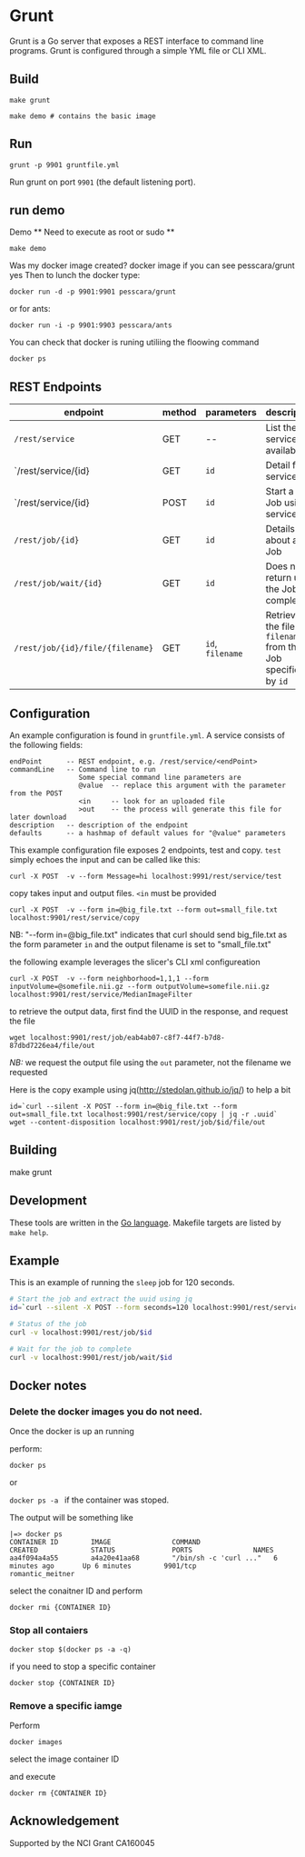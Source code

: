 # Grunt

Grunt is a Go server that exposes a REST interface to command line programs.  Grunt is configured through a simple YML file or CLI XML.


## Build

`make grunt`

`make demo # contains the basic image`

## Run

`grunt -p 9901 gruntfile.yml`

Run grunt on port `9901` (the default listening port).

## run demo

Demo
** Need to execute as root or sudo **

    make demo

Was my docker image created?
    docker image
if you can see pesscara/grunt yes
Then to lunch the docker type:

    docker run -d -p 9901:9901 pesscara/grunt

or for ants:

    docker run -i -p 9901:9903 pesscara/ants

You can check that docker is runing utiliing the floowing command

    docker ps 


## REST Endpoints

| endpoint                        | method | parameters       | description                                                 |
|---------------------------------|--------|------------------|-------------------------------------------------------------|
| `/rest/service`                 | GET    | --               | List the services available                                 |
| `/rest/service/{id}             | GET    | `id`             | Detail for service `id`                                     |
| `/rest/service/{id}             | POST   | `id`             | Start a new Job using service `id`                          |
| `/rest/job/{id}`                | GET    | `id`             | Details about a Job                                         |
| `/rest/job/wait/{id}`           | GET    | `id`             | Does not return until the Job completes                     |
| `/rest/job/{id}/file/{filename}` | GET    | `id`, `filename` | Retrieve the file `filename` from the Job specified by `id` |

## Configuration

An example configuration is found in `gruntfile.yml`. A service consists of the following fields:

```
endPoint      -- REST endpoint, e.g. /rest/service/<endPoint>
commandLine   -- Command line to run
                 Some special command line parameters are
                 @value  -- replace this argument with the parameter from the POST
                 <in     -- look for an uploaded file
                 >out    -- the process will generate this file for later download
description   -- description of the endpoint
defaults      -- a hashmap of default values for "@value" parameters
```

This example configuration file exposes 2 endpoints, test and copy. `test` simply echoes the input and can be called like this:

```
curl -X POST  -v --form Message=hi localhost:9991/rest/service/test
```

copy takes input and output files.  `<in` must be provided

```
curl -X POST  -v --form in=@big_file.txt --form out=small_file.txt localhost:9901/rest/service/copy
```

NB: "--form in=@big_file.txt" indicates that curl should send big_file.txt as the form parameter `in`
and the output filename is set to "small_file.txt"

the following example leverages the slicer's CLI xml configureation

```
curl -X POST  -v --form neighborhood=1,1,1 --form inputVolume=@somefile.nii.gz --form outputVolume=somefile.nii.gz localhost:9901/rest/service/MedianImageFilter

```
to retrieve the output data, first find the UUID in the response, and request the file

```
wget localhost:9901/rest/job/eab4ab07-c8f7-44f7-b7d8-87dbd7226ea4/file/out
```

*NB:* we request the output file using the `out` parameter, not the filename we requested

Here is the copy example using jq(http://stedolan.github.io/jq/) to help a bit

```
id=`curl --silent -X POST --form in=@big_file.txt --form out=small_file.txt localhost:9901/rest/service/copy | jq -r .uuid`
wget --content-disposition localhost:9901/rest/job/$id/file/out
```



## Building

make grunt


## Development

These tools are written in the [Go language](https://golang.org/).  Makefile targets are listed by `make help`.

## Example

This is an example of running the `sleep` job for 120 seconds.

```bash
# Start the job and extract the uuid using jq
id=`curl --silent -X POST --form seconds=120 localhost:9901/rest/service/sleep | jq -r .uuid`

# Status of the job
curl -v localhost:9901/rest/job/$id

# Wait for the job to complete
curl -v localhost:9901/rest/job/wait/$id
```

## Docker notes
### Delete the docker images you do not need. 

Once the docker is up an running 

perform:

`docker ps `

or 

`docker ps -a ` if the container was stoped. 

The output will be something like 

    |=> docker ps 
    CONTAINER ID        IMAGE               COMMAND                  CREATED             STATUS              PORTS               NAMES
    aa4f094a4a55        a4a20e41aa68        "/bin/sh -c 'curl ..."   6 minutes ago       Up 6 minutes        9901/tcp            romantic_meitner


select the conaitner ID and perform

```
docker rmi {CONTAINER ID}
```

### Stop all contaiers

```
docker stop $(docker ps -a -q)
```

if you need to stop a specific container 
```
docker stop {CONTAINER ID}
```

### Remove a specific iamge 

Perform 

`docker images`

select the image container ID 

and execute 

```
docker rm {CONTAINER ID}
```


## Acknowledgement 

Supported by the NCI Grant CA160045

